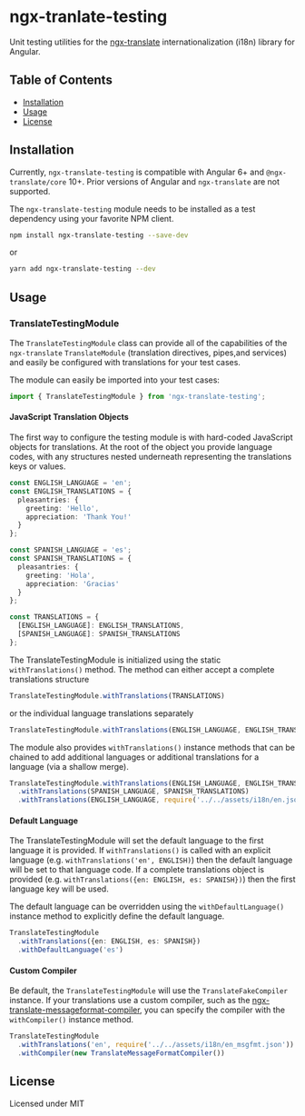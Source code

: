 # ngx-tranlate-testing

Unit testing utilities for the [ngx-translate](http//www.ngx-translate.com)  internationalization (i18n) library for Angular.

## Table of Contents
* [Installation](#installation)
* [Usage](#usage)
* [License](#license)

## Installation

Currently, `ngx-translate-testing` is compatible with Angular 6+ and `@ngx-translate/core` 10+. Prior versions of Angular and `ngx-translate` are not supported.

The `ngx-translate-testing` module needs to be installed as a test dependency using your favorite NPM client.

```sh
npm install ngx-translate-testing --save-dev
```
or
```sh
yarn add ngx-translate-testing --dev
```

## Usage

### TranslateTestingModule

The `TranslateTestingModule` class can provide all of the capabilities of the `ngx-translate` `TranslateModule` (translation directives, pipes,and services) and easily be configured with translations for your test cases.

The module can easily be imported into your test cases:

```ts
import { TranslateTestingModule } from 'ngx-translate-testing';
```

#### JavaScript Translation Objects

The first way to configure the testing module is with hard-coded JavaScript objects for translations. At the root of the object you 
provide language codes, with any structures nested underneath representing the translations keys or values.

```ts
const ENGLISH_LANGUAGE = 'en';
const ENGLISH_TRANSLATIONS = {
  pleasantries: {
    greeting: 'Hello',
    appreciation: 'Thank You!'
  }
};

const SPANISH_LANGUAGE = 'es';
const SPANISH_TRANSLATIONS = {
  pleasantries: {
    greeting: 'Hola',
    appreciation: 'Gracias'
  }
};

const TRANSLATIONS = {
  [ENGLISH_LANGUAGE]: ENGLISH_TRANSLATIONS,
  [SPANISH_LANGUAGE]: SPANISH_TRANSLATIONS 
};
```

The TranslateTestingModule is initialized using the static `withTranslations()` method. The method can either accept a complete
translations structure

```ts
TranslateTestingModule.withTranslations(TRANSLATIONS)
```

or the individual language translations separately

```ts
TranslateTestingModule.withTranslations(ENGLISH_LANGUAGE, ENGLISH_TRANSLATIONS)
```

The module also provides `withTranslations()` instance methods that can be chained to add additional languages or additional translations for a language (via a shallow merge).

```ts
TranslateTestingModule.withTranslations(ENGLISH_LANGUAGE, ENGLISH_TRANSLATIONS)
  .withTranslations(SPANISH_LANGUAGE, SPANISH_TRANSLATIONS)
  .withTranslations(ENGLISH_LANGUAGE, require('../../assets/i18n/en.json'))
```

#### Default Language

The TranslateTestingModule will set the default language to the first language it is provided. If `withTranslations()` is called with an explicit language (e.g. `withTranslations('en', ENGLISH)`) then the default language will be set to that language code. If a complete translations object is provided (e.g. `withTranslations({en: ENGLISH, es: SPANISH})`) then the first language key will be used.

The default language can be overridden using the `withDefaultLanguage()` instance method to explicitly define the default language.

```ts
TranslateTestingModule
  .withTranslations({en: ENGLISH, es: SPANISH})
  .withDefaultLanguage('es')
```

#### Custom Compiler

Be default, the `TranslateTestingModule` will use the `TranslateFakeCompiler` instance. If your translations use a custom compiler, such as the [ngx-translate-messageformat-compiler](https://github.com/lephyrus/ngx-translate-messageformat-compiler), you can specify the compiler with the `withCompiler()` instance method.

```ts
TranslateTestingModule
  .withTranslations('en', require('../../assets/i18n/en_msgfmt.json'))
  .withCompiler(new TranslateMessageFormatCompiler())
```

## License
Licensed under MIT
